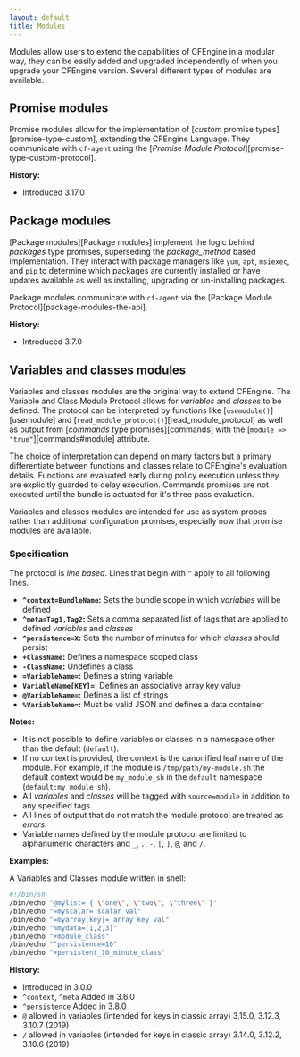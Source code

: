 ```yaml
---
layout: default
title: Modules
---
```


Modules allow users to extend the capabilities of CFEngine in a modular way, they can be easily added and upgraded independently of when you upgrade your CFEngine version. Several different types of modules are available.

<!--
## cfbs Modules

cfbs (CFEngine Build System) Modules provide a way to share and consume CFEngine related assets. Policy, Modules and Data can all be distributed as cfbs modules.

### Specification
-->

## Promise modules

Promise modules allow for the implementation of [*custom* promise types][promise-type-custom], extending the CFEngine Language. They communicate with `cf-agent` using the [*Promise Module Protocol*][promise-type-custom-protocol].

**History:**

* Introduced 3.17.0

## Package modules

[Package modules][Package modules] implement the logic behind *packages* type promises, superseding the *package\_method* based implementation. They interact with package managers like `yum`, `apt`, `msiexec`, and `pip` to determine which packages are currently installed or have updates available as well as installing, upgrading or un-installing packages.

Package modules communicate with `cf-agent` via the [Package Module Protocol][package-modules-the-api].

**History:**

* Introduced 3.7.0

## Variables and classes modules

Variables and classes modules are the original way to extend CFEngine. The Variable and Class Module Protocol allows for *variables* and *classes* to be defined. The protocol can be interpreted by functions like [`usemodule()`][usemodule] and [`read_module_protocol()`][read_module_protocol] as well as output from [*commands* type promises][commands] with the [`module => "true"`][commands#module] attribute.

The choice of interpretation can depend on many factors but a primary differentiate between functions and classes relate to CFEngine's evaluation details. Functions are evaluated early during policy execution unless they are explicitly guarded to delay execution. Commands promises are not executed until the bundle is actuated for it's three pass evaluation.

Variables and classes modules are intended for use as system probes rather than additional configuration promises, especially now that promise modules are available.

### Specification

The protocol is *line based*. Lines that begin with `^` apply to all following lines.

*   **`^context=BundleName`:** Sets the bundle scope in which *variables* will be defined
*   **`^meta=Tag1,Tag2`:** Sets a comma separated list of tags that are applied to defined *variables* and *classes*
*   **`^persistence=X`:** Sets the number of minutes for which *classes* should persist
*   **`+ClassName`:** Defines a namespace scoped class
*   **`-ClassName`:** Undefines a class
*   **`=VariableName=`:** Defines a string variable
*   **`VariableName[KEY]=`:** Defines an associative array key value
*   **`@VariableName=`:** Defines a list of strings
*   **`%VariableName=`:** Must be valid JSON and defines a data container

**Notes:**

*   It is not possible to define variables or classes in a namespace other than the default (`default`).
*   If no context is provided, the context is the canonified leaf name of the module. For example, if the module is `/tmp/path/my-module.sh` the default context would be `my_module_sh` in the `default` namespace (`default:my_module_sh`).
*   All *variables* and *classes* will be tagged with `source=module` in addition to any specified tags.
*   All lines of output that do not match the module protocol are treated as *errors*.
*   Variable names defined by the module protocol are limited to alphanumeric characters and `_`, `.`, `-`, `[`, `]`, `@`, and `/`.

**Examples:**

A Variables and Classes module written in shell:

```sh
#!/bin/sh
/bin/echo "@mylist= { \"one\", \"two\", \"three\" }"
/bin/echo "=myscalar= scalar val"
/bin/echo "=myarray[key]= array key val"
/bin/echo "%mydata=[1,2,3]"
/bin/echo "+module_class"
/bin/echo "^persistence=10"
/bin/echo "+persistent_10_minute_class"
```

**History:**

-   Introduced in 3.0.0
-   `^context`, `^meta` Added in 3.6.0
-   `^persistence` Added in 3.8.0
-   `@` allowed in variables (intended for keys in classic array) 3.15.0, 3.12.3, 3.10.7 (2019)
-   `/` allowed in variables (intended for keys in classic array) 3.14.0, 3.12.2, 3.10.6 (2019)
